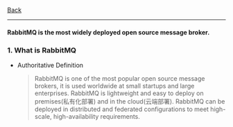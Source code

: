 [Back](../README.md)

<hr>

#### RabbitMQ is the most widely deployed open source message broker.

### 1. What is RabbitMQ

- Authoritative Definition

    > RabbitMQ is one of the most popular open source message brokers, it is used worldwide at small startups and large enterprises.
    RabbitMQ is lightweight and easy to deploy on premises(私有化部署) and in the cloud(云端部署).
    RabbitMQ can be deployed in distributed and federated configurations to meet high-scale, high-availability requirements.

